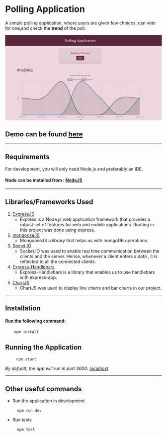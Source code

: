 # Polling Application

A simple polling application, where users are given few choices, can vote for one,and check the **trend** of the poll.

![Getting Started](./ss.PNG)

## Demo can be found [here](https://polling-app-adi.herokuapp.com/)
---

## Requirements

For development, you will only need Node.js and preferably an IDE.

#### Node can be installed from : [NodeJS](https://nodejs.org/en/)

---

## Libraries/Frameworks Used
1. [ExpressJS](https://expressjs.com/)
    * Express is a Node.js web application framework that provides a robust set of features for web and mobile applications. Routing in this project was done using express.
2. [mongooseJS](https://mongoosejs.com/)
    * MongooseJS a library that helps us with mongoDB operations.
3. [Socjet.IO](https://socket.io/)
    * Socket.IO was used to enable real time communication between the clients and the server. Hence, whenever a client enters a data , it is reflected to all the connected clients.
4. [Express-Handlebars](https://www.npmjs.com/package/express-handlebars)
    * Express-Handlebars is a library that enables us to use handlebars with express-app.
5. [ChartJS](https://www.chartjs.org/)
    * ChartJS was used to display line charts and bar charts in our project.


---

## Installation

#### Run the following command:
        npm install

##   Running the Application
         npm start

_By defualt, the app will run in port 3000: [localhost](http://localhost:3000/)_

---

## Other useful commands

- Run the application in development

        npm run dev
- Run tests

        npm test



    

